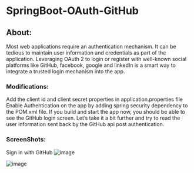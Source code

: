 # SpringBoot-OAuth-GitHub
## About:
Most web applications require an authentication mechanism. It can be tedious to maintain user information and credentials as part of the application. Leveraging OAuth 2 to login or register with well-known social platforms like GitHub, facebook, google and linkedIn is a smart way to integrate a trusted login mechanism into the app. <br>

### Modifications:
Add the client id and client secret properties in application.properties file <br>
Enable Authentication on the app by adding spring security dependency to the POM.xml file. If you build and start the app now, you should be able to see the GitHub login screen. Let’s take it a bit further and try to read the user information sent back by the GitHub api post authentication.

### ScreenShots:
 Sign in with GitHub
![image](https://github.com/user-attachments/assets/381079d9-68ba-4e2a-b43b-8583a3b95192)

![image](https://github.com/user-attachments/assets/b174271a-2a96-4d4b-a436-946c0c84af13)





